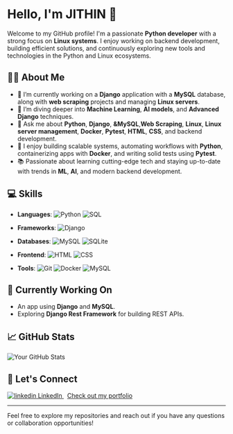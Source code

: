 # Hello, I'm JITHIN 👋

Welcome to my GitHub profile! I'm a passionate **Python developer** with a strong focus on **Linux systems**. I enjoy working on backend development, building efficient solutions, and continuously exploring new tools and technologies in the Python and Linux ecosystems.

## 🧑‍💻 About Me

- 🔭 I’m currently working on a **Django** application with a **MySQL** database, along with **web scraping** projects and managing **Linux servers**.
- 🌱 I’m diving deeper into **Machine Learning**, **AI models**, and **Advanced Django** techniques.
- 💬 Ask me about **Python**, **Django**, **&MySQL**,**Web Scraping**, **Linux**, **Linux server management**, **Docker**, **Pytest**, **HTML**, **CSS**, and backend development.
- 🚀 I enjoy building scalable systems, automating workflows with **Python**, containerizing apps with **Docker**, and writing solid tests using **Pytest**.
- 📚 Passionate about learning cutting-edge tech and staying up-to-date with trends in **ML**, **AI**, and modern backend development.

## 💻 Skills

- **Languages**: 
  ![Python](https://img.shields.io/badge/Python-3776AB?style=for-the-badge&logo=python&logoColor=white)
  ![SQL](https://img.shields.io/badge/SQL-003B57?style=for-the-badge&logo=postgresql&logoColor=white)
  
- **Frameworks**: 
  ![Django](https://img.shields.io/badge/Django-092E20?style=for-the-badge&logo=django&logoColor=white) 

- **Databases**: 
  ![MySQL](https://img.shields.io/badge/MySQL-00758F?style=for-the-badge&logo=mysql&logoColor=white) 
  ![SQLite](https://img.shields.io/badge/SQLite-003B57?style=for-the-badge&logo=sqlite&logoColor=white)

- **Frontend**: 
  ![HTML](https://img.shields.io/badge/HTML5-E34F26?style=for-the-badge&logo=html5&logoColor=white) 
  ![CSS](https://img.shields.io/badge/CSS3-1572B6?style=for-the-badge&logo=css3&logoColor=white)

- **Tools**:
  ![Git](https://img.shields.io/badge/Git-F05032?style=for-the-badge&logo=git&logoColor=white) 
  ![Docker](https://img.shields.io/badge/Docker-2496ED?style=for-the-badge&logo=docker&logoColor=white) 
  ![MySQL](https://img.shields.io/badge/MySQL-4479A1?style=for-the-badge&logo=mysql&logoColor=white)

## 🌱 Currently Working On

- An app using **Django** and **MySQL**.
- Exploring **Django Rest Framework** for building REST APIs.

## 📈 GitHub Stats

![Your GitHub Stats](https://github-readme-stats.vercel.app/api?username=jthhn&show_icons=true&hide_title=true&count_private=true&theme=catppuccin_mocha)

## 🤝 Let's Connect

<p>
  <a href="https://www.linkedin.com/[removed]" rel="nofollow noreferrer">
    <img src="https://i.sstatic.net/gVE0j.png" alt="linkedin"> LinkedIn
  </a> &nbsp; 

  <a href="https://jthhn.github.io/Portfolio/">
    Check out my portfolio
  </a> 


---

Feel free to explore my repositories and reach out if you have any questions or collaboration opportunities!
